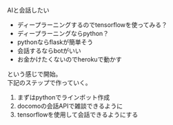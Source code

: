 AIと会話したい

* ディープラーニングするのでtensorflowを使ってみる？
* ディープラーニングならpython？
* pythonならflaskが簡単そう
* 会話するならbotがいい
* お金かけたくないのでherokuで動かす

という感じで開始。  
下記のステップで作っていく。

1. まずはpythonでラインボット作成
2. docomoの会話APIで雑談できるように
3. tensorflowを使用して会話できるようにする